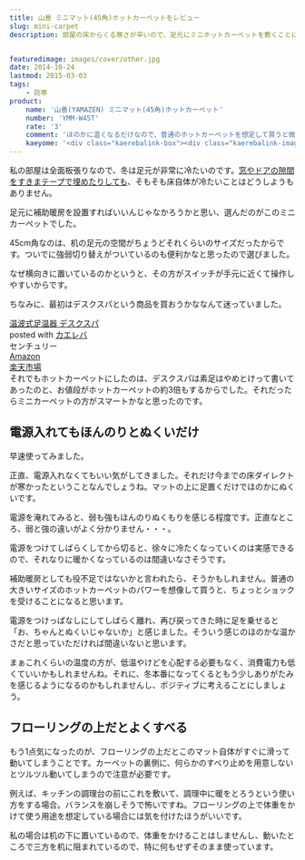 ```yaml
---
title: 山善 ミニマット(45角)ホットカーペットをレビュー
slug: mini-carpet
description: 部屋の床からくる寒さが辛いので、足元にミニホットカーペットを敷くことにしました。普通のホットカーペットと比べると、ほのかに温もりを感じる程度のあたたかさです。お風呂あがりにちょっとパソコンをいじりたいときに、買ってよかったと実感出来ました。


featuredimage: images/cover/other.jpg
date: 2014-10-24
lastmod: 2015-03-03
tags: 
    - 防寒
product:
    name: '山善(YAMAZEN) ミニマット(45角)ホットカーペット'
    number: 'YMM-W45T'
    rate: '3'
    comment: 'ほのかに温くなるだけなので、普通のホットカーペットを想定して買うと微妙な気持ちになります'
    kaeyome: '<div class="kaerebalink-box"><div class="kaerebalink-image"><a href="http://www.amazon.co.jp/exec/obidos/ASIN/B00NW4IWTC/illusionspace-22/ref=nosim/" rel="nofollow" target="_blank"><img src="http://ecx.images-amazon.com/images/I/51u2CGkfNML._SL160_.jpg" style="border: none;" /></a></div><div class="kaerebalink-info"><div class="kaerebalink-name"><a href="http://www.amazon.co.jp/exec/obidos/ASIN/B00NW4IWTC/illusionspace-22/ref=nosim/" rel="nofollow" target="_blank">山善(YAMAZEN) ミニマット(45角)ホットカーペット 強弱切替機能付 YMM-W45T</a><div class="kaerebalink-powered-date">posted with <a href="http://kaereba.com" rel="nofollow" target="_blank">カエレバ</a></div></div><div class="kaerebalink-detail"> 山善(YAMAZEN)     </div><div class="kaerebalink-link1"><div class="shoplinkamazon"><a href="http://www.amazon.co.jp/gp/search?keywords=%8ER%91P%81%40%83~%83j%83%7D%83b%83g%81%40%83z%83b%83g%83J%81%5B%83y%83b%83g%81%40YMM-W45T&__mk_ja_JP=%83J%83%5E%83J%83i&tag=illusionspace-22" rel="nofollow" target="_blank" title="アマゾン" >Amazon</a></div><div class="shoplinkrakuten"><a href="http://hb.afl.rakuten.co.jp/hgc/0e95387f.f2aef20d.0e953880.25e412bd/?pc=http%3A%2F%2Fsearch.rakuten.co.jp%2Fsearch%2Fmall%2F%25E5%25B1%25B1%25E5%2596%2584%25E3%2580%2580%25E3%2583%259F%25E3%2583%258B%25E3%2583%259E%25E3%2583%2583%25E3%2583%2588%25E3%2580%2580%25E3%2583%259B%25E3%2583%2583%25E3%2583%2588%25E3%2582%25AB%25E3%2583%25BC%25E3%2583%259A%25E3%2583%2583%25E3%2583%2588%25E3%2580%2580YMM-W45T%2F-%2Ff.1-p.1-s.1-sf.0-st.A-v.2%3Fx%3D0%26scid%3Daf_ich_link_urltxt%26m%3Dhttp%3A%2F%2Fm.rakuten.co.jp%2F" rel="nofollow" target="_blank" title="楽天市場" >楽天市場</a></div></div></div><div class="booklink-footer" style="clear: left"></div></div>'
---
```


私の部屋は全面板張りなので、冬は足元が非常に冷たいのです。<a href="https://wantit.gcreate.jp/sukimakaze-taisaku/" title="気休めの対策でも3つ重ねれば窓からの冷気を和らげてくれるものである">窓やドアの隙間をすきまテープで埋めたりしても</a>、そもそも床自体が冷たいことはどうしようもありません。

足元に補助暖房を設置すればいいんじゃなかろうかと思い、選んだのがこのミニカーペットでした。

45cm角なのは、机の足元の空間がちょうどそれくらいのサイズだったからです。ついでに強弱切り替えがついているのも便利かなと思ったので選びました。

なぜ横向きに置いているのかというと、その方がスイッチが手元に近くて操作しやすいからです。

ちなみに、最初はデスクスパという商品を買おうかななんて迷っていました。

<div class="kaerebalink-box">
<div class="kaerebalink-image"><a href="http://www.amazon.co.jp/exec/obidos/ASIN/B0069IOKLC/illusionspace-22/ref=nosim/" rel="nofollow" target="_blank"><img alt=""  src="http://ecx.images-amazon.com/images/I/41C7JHDYetL._SL160_.jpg" style="border: none;" /></a></div>
<div class="kaerebalink-info">
<div class="kaerebalink-name"><a href="http://www.amazon.co.jp/exec/obidos/ASIN/B0069IOKLC/illusionspace-22/ref=nosim/" rel="nofollow" target="_blank">温波式足温器 デスクスパ</a>

<div class="kaerebalink-powered-date">posted with <a href="http://kaereba.com" rel="nofollow" target="_blank">カエレバ</a></div>
</div>
<div class="kaerebalink-detail"> センチュリー     </div>
<div class="kaerebalink-link1">
<div class="shoplinkamazon"><a href="http://www.amazon.co.jp/gp/search?keywords=%89%B7%94g%8E%AE%91%AB%89%B7%8A%ED%20%83f%83X%83N%83X%83p&#038;__mk_ja_JP=%83J%83%5E%83J%83i&#038;tag=illusionspace-22" rel="nofollow" target="_blank" title="アマゾン" >Amazon</a></div>
<div class="shoplinkrakuten"><a href="http://hb.afl.rakuten.co.jp/hgc/0e95387f.f2aef20d.0e953880.25e412bd/?pc=http%3A%2F%2Fsearch.rakuten.co.jp%2Fsearch%2Fmall%2F%25E6%25B8%25A9%25E6%25B3%25A2%25E5%25BC%258F%25E8%25B6%25B3%25E6%25B8%25A9%25E5%2599%25A8%2520%25E3%2583%2587%25E3%2582%25B9%25E3%2582%25AF%25E3%2582%25B9%25E3%2583%2591%2F-%2Ff.1-p.1-s.1-sf.0-st.A-v.2%3Fx%3D0%26scid%3Daf_ich_link_urltxt%26m%3Dhttp%3A%2F%2Fm.rakuten.co.jp%2F" rel="nofollow" target="_blank" title="楽天市場" >楽天市場</a></div>
</div>
</div>
<div class="booklink-footer" style="clear: left"></div>
</div>
それでもホットカーペットにしたのは、デスクスパは素足はやめとけって書いてあったのと、お値段がホットカーペットの約3倍もするからでした。それだったらミニカーペットの方がスマートかなと思ったのです。


## 電源入れてもほんのりとぬくいだけ


早速使ってみました。

正直、電源入れなくてもいい気がしてきました。それだけ今までの床ダイレクトが寒かったということなんでしょうね。マットの上に足置くだけでほのかにぬくいです。

電源を淹れてみると、弱も強もほんのりぬくもりを感じる程度です。正直なところ、弱と強の違いがよく分かりません・・・。

電源をつけてしばらくしてから切ると、徐々に冷たくなっていくのは実感できるので、それなりに暖かくなっているのは間違いなさそうです。

補助暖房としても役不足ではないかと言われたら、そうかもしれません。普通の大きいサイズのホットカーペットのパワーを想像して買うと、ちょっとショックを受けることになると思います。

電源をつけっぱなしにしてしばらく離れ、再び戻ってきた時に足を乗せると「お、ちゃんとぬくいじゃないか」と感じました。そういう感じのほのかな温かさだと思っていただければ間違いないと思います。

まぁこれくらいの温度の方が、低温やけどを心配する必要もなく、消費電力も低くていいかもしれませんね。それに、冬本番になってくるともう少しありがたみを感じるようになるのかもしれませんし、ポジティブに考えることにしましょう。


## フローリングの上だとよくすべる


もう1点気になったのが、フローリングの上だとこのマット自体がすぐに滑って動いてしまうことです。カーペットの裏側に、何らかのすべり止めを用意しないとツルツル動いてしまうので注意が必要です。

例えば、キッチンの調理台の前にこれを敷いて、調理中に暖をとろうという使い方をする場合。バランスを崩しそうで怖いですね。フローリングの上で体重をかけて使う用途を想定している場合には気を付けたほうがいいです。

私の場合は机の下に置いているので、体重をかけることはしませんし、動いたところで三方を机に阻まれているので、特に何もせずそのまま使っています。


  